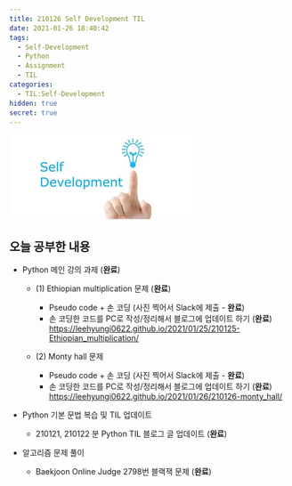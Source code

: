 ```yaml
---
title: 210126 Self Development TIL
date: 2021-01-26 18:40:42
tags:
  - Self-Development
  - Python
  - Assignment
  - TIL
categories:
  - TIL:Self-Development
hidden: true
secret: true
---
```


![](/images/post_images/self_development_logo.jpg)

## **오늘 공부한 내용**

- Python 메인 강의 과제 (**완료**)

  - (1) Ethiopian multiplication 문제 (**완료**)

    - Pseudo code + 손 코딩 (사진 찍어서 Slack에 제출 - **완료**)
    - 손 코딩한 코드를 PC로 작성/정리해서 블로그에 업데이트 하기 (**완료**)
      https://leehyungi0622.github.io/2021/01/25/210125-Ethiopian_multiplication/

  - (2) Monty hall 문제

    - Pseudo code + 손 코딩 (사진 찍어서 Slack에 제출 - **완료**)
    - 손 코딩한 코드를 PC로 작성/정리해서 블로그에 업데이트 하기 (**완료**)
      https://leehyungi0622.github.io/2021/01/26/210126-monty_hall/

    <!-- more -->

- Python 기본 문법 복습 및 TIL 업데이트

  - 210121, 210122 분 Python TIL 블로그 글 업데이트 (**완료**)

- 알고리즘 문제 풀이
  - Baekjoon Online Judge 2798번 블랙잭 문제 (**완료**)
